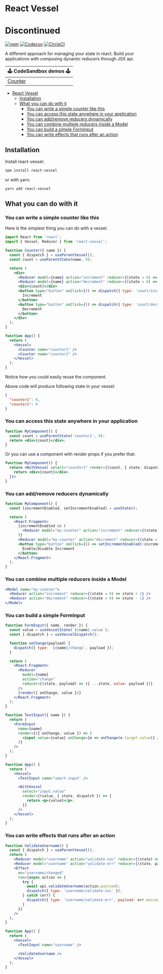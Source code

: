 # React Vessel

# Discontinued

[![npm](https://img.shields.io/npm/v/react-vessel.svg)](http://npmjs.com/react-vessel) [![Codecov](https://img.shields.io/codecov/c/github/react-vessel/react-vessel/master.svg)](https://codecov.io/gh/react-vessel/react-vessel) [![CircleCI](https://img.shields.io/circleci/project/github/react-vessel/react-vessel/master.svg)](https://circleci.com/gh/react-vessel/react-vessel)

A different approach for managing your state in react. Build your applications with composing dynamic reducers through JSX api.

| 🕹 CodeSandbox demos 🕹                                                                                            |
| ---------------------------------------------------------------------------------------------------------------- |
| [Counter](https://codesandbox.io/s/github/react-vessel/react-vessel/tree/master/examples/counter?module=/App.js) |

- [React Vessel](#react-vessel)
  - [Installation](#installation)
  - [What you can do with it](#what-you-can-do-with-it)
    - [You can write a simple counter like this](#you-can-write-a-simple-counter-like-this)
    - [You can access this state anywhere in your application](#you-can-access-this-state-anywhere-in-your-application)
    - [You can add/remove reducers dynamically](#you-can-addremove-reducers-dynamically)
    - [You can combine multiple reducers inside a Model](#you-can-combine-multiple-reducers-inside-a-model)
    - [You can build a simple FormInput](#you-can-build-a-simple-forminput)
    - [You can write effects that runs after an action](#you-can-write-effects-that-runs-after-an-action)

## Installation

Install react-vessel:

```sh
npm install react-vessel
```

or with yarn:

```sh
yarn add react-vessel
```

## What you can do with it

### You can write a simple counter like this

Here is the simplest thing you can do with a vessel.

```jsx
import React from 'react';
import { Vessel, Reducer } from 'react-vessel';

function Counter({ name }) {
  const { dispatch } = useParentVessel();
  const count = useParentState(name, 0);

  return (
    <div>
      <Reducer model={name} action="increment" reducer={(state = 0) => state + 1} />
      <Reducer model={name} action="decrement" reducer={(state = 0) => state - 1} />
      <div>{count}</div>
      <button type="button" onClick={() => dispatch({ type: 'count/increment' })}>
        Increment
      </button>
      <button type="button" onClick={() => dispatch({ type: 'count/decrement' })}>
        Decrement
      </button>
    </div>
  );
}

function App() {
  return (
    <Vessel>
      <Counter name="counter1" />
      <Counter name="counter2" />
    </Vessel>
  );
}
```

Notice how you could easily reuse the component.

Above code will produce following state in your vessel:

```json
{
  "counter1": 0,
  "counter2": 0
}
```

### You can access this state anywhere in your application

```jsx
function MyComponent() {
  const count = useParentState('counter1', 0);
  return <div>{count}</div>;
}
```

Or you can use a component with render props if you prefer that:

```jsx
function MyComponent() {
  return <WithVessel select="counter1" render={(count, { state, dispatch }) => {
    return <div>{count}</div>
  }}>
}
```

### You can add/remove reducers dynamically

```jsx
function MyComponent() {
  const [incrementEnabled, setIncrementEnabled] = useState();

  return (
    <React.Fragment>
      {incrementEnabled && (
        <Reducer model="my-counter" action="increment" reducer={(state = 0) => state + 1} />
      )}
      <Reducer model="my-counter" action="decrement" reducer={(state = 0) => state - 1} />
      <button type="button" onClick={() => setIncrementEnabled(!incrementEnabled)}>
        Enable/Disable Increment
      </button>
    </React.Fragment>
  );
}
```

### You can combine multiple reducers inside a Model

```jsx
<Model name="my-counter">
  <Reducer action="increment" reducer={(state = 0) => state + 1} />
  <Reducer action="decrement" reducer={(state = 0) => state - 1} />
</Model>
```

### You can build a simple FormInput

```jsx
function FormInput({ name, render }) {
  const value = useVesselState(`${name}.value`);
  const { dispatch } = useVesselDispatch();

  function onChange(payload) {
    dispatch({ type: `${name}/change`, payload });
  }

  return (
    <React.Fragment>
      <Reducer
        model={name}
        action="change"
        reducer={(state, payload) => ({ ...state, value: payload })}
      />
      {render({ onChange, value })}
    </React.Fragment>
  );
}

function TextInput({ name }) {
  return (
    <FormInput
      name={name}
      render={({ onChange, value }) => (
        <input value={value} onChange={e => onChange(e.target.value)} />
      )}
    />
  );
}

function App() {
  return (
    <Vessel>
      <TextInput name="smart-input" />

      <WithVessel
        select="input.value"
        render={(value, { state, dispatch }) => {
          return <p>{value}</p>;
        }}
      />
    </Vessel>
  );
}
```

### You can write effects that runs after an action

```jsx
function ValidateUsername() {
  const { dispatch } = useParentVessel();
  return (
    <Reducer model="username" action="validate-suc" reducer={(state) => ({ ...state, error: null })} />
    <Reducer model="username" action="validate-err" reducer={(state, payload) => ({ ...state, error: payload })} />
    <Effect
      on="username/changed"
      run={async action => {
        try {
          await api.validateUsername(action.payload);
          dispatch({ type: 'username/validate-suc' });
        } catch (err) {
          dispatch({ type: 'username/validate-err', payload: err.message });
        }
      }}
    />
  );
}

function App() {
  return (
    <Vessel>
      <TextInput name="username" />

      <ValidateUsername />
    </Vessel>
  );
}
```
